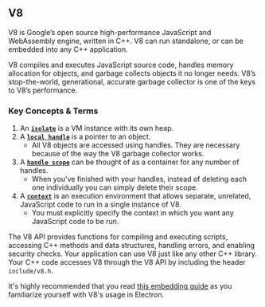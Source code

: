 ## V8

V8 is Google’s open source high-performance JavaScript and WebAssembly engine, written in C++. V8 can run standalone, or can be embedded into any C++ application.

V8 compiles and executes JavaScript source code, handles memory allocation for objects, and garbage collects objects it no longer needs. V8’s stop-the-world, generational, accurate garbage collector is one of the keys to V8’s performance.

### Key Concepts & Terms

1. An [**`isolate`**](https://v8docs.nodesource.com/node-0.8/d5/dda/classv8_1_1_isolate.html) is a VM instance with its own heap.
2. A [**`local handle`**](https://v8docs.nodesource.com/node-0.8/d3/dd5/classv8_1_1_handle.html) is a pointer to an object.
   * All V8 objects are accessed using handles. They are necessary because of the way the V8 garbage collector works.
3. A [**`handle scope`**](https://v8docs.nodesource.com/node-0.8/d3/d95/classv8_1_1_handle_scope.html) can be thought of as a container for any number of handles.
   * When you've finished with your handles, instead of deleting each one individually you can simply delete their scope.
4. A [**`context`**](https://v8docs.nodesource.com/node-0.8/df/d69/classv8_1_1_context.html) is an execution environment that allows separate, unrelated, JavaScript code to run in a single instance of V8.
   * You must explicitly specify the context in which you want any JavaScript code to be run.

The V8 API provides functions for compiling and executing scripts, accessing C++ methods and data structures, handling errors, and enabling security checks. Your application can use V8 just like any other C++ library. Your C++ code accesses V8 through the V8 API by including the header `include/v8.h`.

It's highly recommended that you read [this embedding guide](https://v8.dev/docs/embed) as you familiarize yourself with V8's usage in Electron.